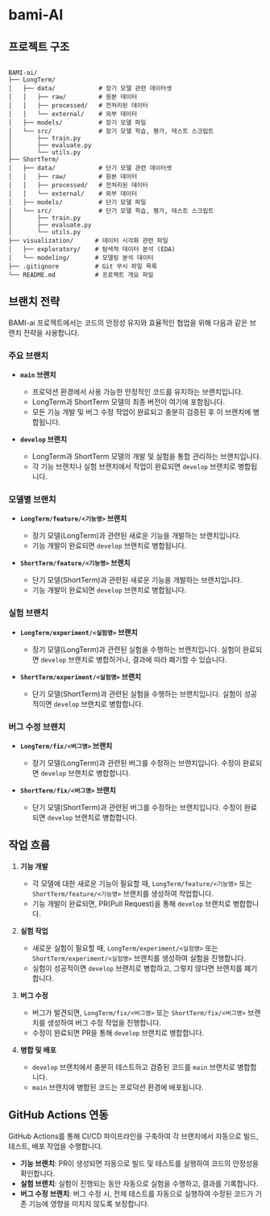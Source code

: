 # bami-AI

## 프로젝트 구조

```plaintext

BAMI-ai/
├── LongTerm/
│   ├── data/            # 장기 모델 관련 데이터셋
│   │   ├── raw/         # 원본 데이터
│   │   ├── processed/   # 전처리된 데이터
│   │   └── external/    # 외부 데이터
│   ├── models/          # 장기 모델 파일
│   └── src/             # 장기 모델 학습, 평가, 테스트 스크립트
│       ├── train.py
│       ├── evaluate.py
│       └── utils.py
├── ShortTerm/
│   ├── data/            # 단기 모델 관련 데이터셋
│   │   ├── raw/         # 원본 데이터
│   │   ├── processed/   # 전처리된 데이터
│   │   └── external/    # 외부 데이터
│   ├── models/          # 단기 모델 파일
│   └── src/             # 단기 모델 학습, 평가, 테스트 스크립트
│       ├── train.py
│       ├── evaluate.py
│       └── utils.py
├── visualization/      # 데이터 시각화 관련 파일
│   ├── exploratory/    # 탐색적 데이터 분석 (EDA)
│   └── modeling/       # 모델링 분석 데이터
├── .gitignore          # Git 무시 파일 목록
└── README.md           # 프로젝트 개요 파일
```


## 브랜치 전략

BAMI-ai 프로젝트에서는 코드의 안정성 유지와 효율적인 협업을 위해 다음과 같은 브랜치 전략을 사용합니다.

### 주요 브랜치

- **`main` 브랜치**
  - 프로덕션 환경에서 사용 가능한 안정적인 코드를 유지하는 브랜치입니다.
  - LongTerm과 ShortTerm 모델의 최종 버전이 여기에 포함됩니다.
  - 모든 기능 개발 및 버그 수정 작업이 완료되고 충분히 검증된 후 이 브랜치에 병합됩니다.

- **`develop` 브랜치**
  - LongTerm과 ShortTerm 모델의 개발 및 실험을 통합 관리하는 브랜치입니다.
  - 각 기능 브랜치나 실험 브랜치에서 작업이 완료되면 `develop` 브랜치로 병합됩니다.

### 모델별 브랜치

- **`LongTerm/feature/<기능명>` 브랜치**
  - 장기 모델(LongTerm)과 관련된 새로운 기능을 개발하는 브랜치입니다.
  - 기능 개발이 완료되면 `develop` 브랜치로 병합됩니다.

- **`ShortTerm/feature/<기능명>` 브랜치**
  - 단기 모델(ShortTerm)과 관련된 새로운 기능을 개발하는 브랜치입니다.
  - 기능 개발이 완료되면 `develop` 브랜치로 병합됩니다.

### 실험 브랜치

- **`LongTerm/experiment/<실험명>` 브랜치**
  - 장기 모델(LongTerm)과 관련된 실험을 수행하는 브랜치입니다. 실험이 완료되면 `develop` 브랜치로 병합하거나, 결과에 따라 폐기할 수 있습니다.

- **`ShortTerm/experiment/<실험명>` 브랜치**
  - 단기 모델(ShortTerm)과 관련된 실험을 수행하는 브랜치입니다. 실험이 성공적이면 `develop` 브랜치로 병합합니다.

### 버그 수정 브랜치

- **`LongTerm/fix/<버그명>` 브랜치**
  - 장기 모델(LongTerm)과 관련된 버그를 수정하는 브랜치입니다. 수정이 완료되면 `develop` 브랜치로 병합합니다.

- **`ShortTerm/fix/<버그명>` 브랜치**
  - 단기 모델(ShortTerm)과 관련된 버그를 수정하는 브랜치입니다. 수정이 완료되면 `develop` 브랜치로 병합합니다.

## 작업 흐름

1. **기능 개발**
   - 각 모델에 대한 새로운 기능이 필요할 때, `LongTerm/feature/<기능명>` 또는 `ShortTerm/feature/<기능명>` 브랜치를 생성하여 작업합니다.
   - 기능 개발이 완료되면, PR(Pull Request)을 통해 `develop` 브랜치로 병합합니다.

2. **실험 작업**
   - 새로운 실험이 필요할 때, `LongTerm/experiment/<실험명>` 또는 `ShortTerm/experiment/<실험명>` 브랜치를 생성하여 실험을 진행합니다.
   - 실험이 성공적이면 `develop` 브랜치로 병합하고, 그렇지 않다면 브랜치를 폐기합니다.

3. **버그 수정**
   - 버그가 발견되면, `LongTerm/fix/<버그명>` 또는 `ShortTerm/fix/<버그명>` 브랜치를 생성하여 버그 수정 작업을 진행합니다.
   - 수정이 완료되면 PR을 통해 `develop` 브랜치로 병합합니다.

4. **병합 및 배포**
   - `develop` 브랜치에서 충분히 테스트하고 검증된 코드를 `main` 브랜치로 병합합니다.
   - `main` 브랜치에 병합된 코드는 프로덕션 환경에 배포됩니다.

## GitHub Actions 연동

GitHub Actions를 통해 CI/CD 파이프라인을 구축하여 각 브랜치에서 자동으로 빌드, 테스트, 배포 작업을 수행합니다.

- **기능 브랜치**: PR이 생성되면 자동으로 빌드 및 테스트를 실행하여 코드의 안정성을 확인합니다.
- **실험 브랜치**: 실험이 진행되는 동안 자동으로 실험을 수행하고, 결과를 기록합니다.
- **버그 수정 브랜치**: 버그 수정 시, 전체 테스트를 자동으로 실행하여 수정된 코드가 기존 기능에 영향을 미치지 않도록 보장합니다.

